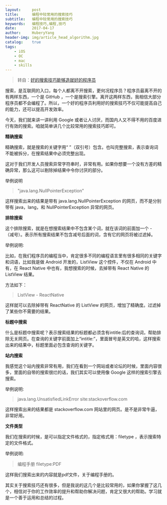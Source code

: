 ```yaml
--- 
layout:     post                      
title:      编程中较常用的搜索技巧
subtitle:   编程中较常用的搜索技巧
keywords:   编程技巧,编程,技巧
date:       2017-04-17                 
author:     HuberyYang                
header-img: img/article_head_algorithm.jpg
catalog:    true                     
tags:                             
    - iOS
    - OC
    - mac
    - skills
---
```


> 转自：[好的搜索技巧能够造就好的程序员](http://www.cocoachina.com/programmer/20170413/19040.html)


搜索，是互联网的入口，每个人都离不开搜索，更何况程序员？程序员最离不开的有两样东西，一个是 GitHub ，一个是搜索引擎。离开这两样东西，我相信大部分程序员都不会编程了。所以，一个好的程序员利用好的搜索技巧不仅可能提高自己的能力，还可以提高开发效率。

今天，我们就来讲一讲利用 Google 或者让人讨厌，而国内人又不得不用的百度进行有效的搜索。咱就简单讲几个比较常用的搜索技巧即可。

**精确搜索**

精确搜索，就是搜索的关键字用“ ”（双引号）包含。也叫完整搜索，表示查询词不能被拆分，在搜索结果中必须完整出现。

这对于我们开发人员搜索异常字符串时，非常有用。如果你想要一个没有方差的精确异常，那么这可以剔除掉结果中令你讨厌的部分。

举例说明
> "java.lang.NullPointerException"

这样搜索出来的结果是带有 java.lang.NullPointerException 的网页，而不是分别带有 java，lang，和 NullPointerException 异常的网页。

**排除搜索**

这个排除搜索，就是在想搜索结果中不包含某个词，就在该词的前面加一个 - （减号）。表示所有搜索结果不包含减号后面的词，含有它的网页将被过滤掉。

举例说明:

比如，在我们程序员的编程当中，肯定很多不同的编程语言里有很多相同的关键字和词语，比如我是做 Android 开发的，ListView 这个控件，不仅在 Android 中有，在 React Native 中也有，我想搜索的时候，去掉带有 React Native 的 ListView 结果。

方法如下：
> ListView - ReactNative
 
这样就可以去除掉带有 ReactNative 的 ListView 的网页，增加了精确度。过滤掉了某些你不需要的结果。
	
**标题中搜索**
	
什么是标题中搜索呢？表示搜索结果的标题都必须含有intitle:后的查询词，帮助排除无关网页。在查询的关键字前面加上“intitle:”，里面冒号是英文的哈，这样搜索出来的结果中，标题里面必包含查询的关键字。

**站内搜索**

我感觉这个站内搜索非常有用，我们在看到一个网站或者论坛的时候，里面内容很多，里面的自带的搜索很烂的话，我们其实可以使用像 Google 这样的搜索引擎去搜索。
	
举例说明:
	
> java.lang.UnsatisfiedLinkError site:stackoverflow.com
	
这样搜索出来的结果都是 stackoverflow.com 网站里的网页。是不是非常牛逼，非常好用。

**文件类型**

我们在搜索的时候，是可以指定文件格式的，指定格式用：filetype ，表示搜索特定的文件格式。
	
举例说明:
> 编程手册 filetype:PDF

这样我们搜索出来的内容就是pdf文件，关于编程手册的。


其实关于搜索技巧还有很多，但是我说的这几个是比较常用的，如果你掌握了这几个，相信对于你的工作效率的提升和帮助你解决问题，肯定又很大的帮助。学习就是一个善于运用和总结的过程。
